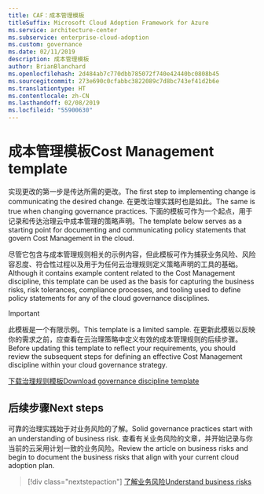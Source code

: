 ```yaml
---
title: CAF：成本管理模板
titleSuffix: Microsoft Cloud Adoption Framework for Azure
ms.service: architecture-center
ms.subservice: enterprise-cloud-adoption
ms.custom: governance
ms.date: 02/11/2019
description: 成本管理模板
author: BrianBlanchard
ms.openlocfilehash: 2d484ab7c770dbb785072f740e42440bc0808b45
ms.sourcegitcommit: 273e690c0cfabbc3822089c7d8bc743ef41d2b6e
ms.translationtype: HT
ms.contentlocale: zh-CN
ms.lasthandoff: 02/08/2019
ms.locfileid: "55900630"
---
```

# <a name="cost-management-template"></a><span data-ttu-id="b2995-103">成本管理模板</span><span class="sxs-lookup"><span data-stu-id="b2995-103">Cost Management template</span></span>

<span data-ttu-id="b2995-104">实现更改的第一步是传达所需的更改。</span><span class="sxs-lookup"><span data-stu-id="b2995-104">The first step to implementing change is communicating the desired change.</span></span> <span data-ttu-id="b2995-105">在更改治理实践时也是如此。</span><span class="sxs-lookup"><span data-stu-id="b2995-105">The same is true when changing governance practices.</span></span> <span data-ttu-id="b2995-106">下面的模板可作为一个起点，用于记录和传达治理云中成本管理的策略声明。</span><span class="sxs-lookup"><span data-stu-id="b2995-106">The template below serves as a starting point for documenting and communicating policy statements that govern Cost Management in the cloud.</span></span>

<span data-ttu-id="b2995-107">尽管它包含与成本管理规则相关的示例内容，但此模板可作为捕获业务风险、风险容忍度、符合性过程以及用于为任何云治理规则定义策略声明的工具的基础。</span><span class="sxs-lookup"><span data-stu-id="b2995-107">Although it contains example content related to the Cost Management discipline, this template can be used as the basis for capturing the business risks, risk tolerances, compliance processes, and tooling used to define policy statements for any of the cloud governance disciplines.</span></span>

> [!IMPORTANT]
> <span data-ttu-id="b2995-108">此模板是一个有限示例。</span><span class="sxs-lookup"><span data-stu-id="b2995-108">This template is a limited sample.</span></span> <span data-ttu-id="b2995-109">在更新此模板以反映你的需求之前，应查看在云治理策略中定义有效的成本管理规则的后续步骤。</span><span class="sxs-lookup"><span data-stu-id="b2995-109">Before updating this template to reflect your requirements, you should review the subsequent steps for defining an effective Cost Management discipline within your cloud governance strategy.</span></span>

<!-- markdownlint-disable MD033 -->

 <span data-ttu-id="b2995-110"><a href="https://archcenter.blob.core.windows.net/cdn/fusion/governance/Governance Discipline Template.docx">下载治理规则模板</a></span><span class="sxs-lookup"><span data-stu-id="b2995-110"><a href="https://archcenter.blob.core.windows.net/cdn/fusion/governance/Governance Discipline Template.docx">Download governance discipline template</a></span></span>

<!-- markdownlint-enable MD033 -->

## <a name="next-steps"></a><span data-ttu-id="b2995-111">后续步骤</span><span class="sxs-lookup"><span data-stu-id="b2995-111">Next steps</span></span>

<span data-ttu-id="b2995-112">可靠的治理实践始于对业务风险的了解。</span><span class="sxs-lookup"><span data-stu-id="b2995-112">Solid governance practices start with an understanding of business risk.</span></span> <span data-ttu-id="b2995-113">查看有关业务风险的文章，并开始记录与你当前的云采用计划一致的业务风险。</span><span class="sxs-lookup"><span data-stu-id="b2995-113">Review the article on business risks and begin to document the business risks that align with your current cloud adoption plan.</span></span>

> [!div class="nextstepaction"]
> [<span data-ttu-id="b2995-114">了解业务风险</span><span class="sxs-lookup"><span data-stu-id="b2995-114">Understand business risks</span></span>](./business-risks.md)
